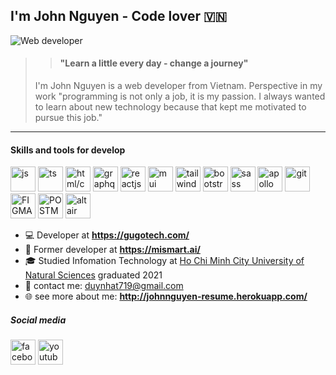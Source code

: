 ## I'm John Nguyen - Code lover 🇻🇳
![Web developer](https://i.pinimg.com/originals/f2/0e/2b/f20e2baf0fcb964c9e2dc030ab66d72c.jpg)

>> #### "Learn a little every day - change a journey"
> I'm John Nguyen is a  web developer from Vietnam. Perspective in my work "programming is not only a job, it is my passion. I always wanted to learn about new technology because that kept me motivated to pursue this job."

----
#### Skills and tools for develop
<p align="left">
 <img src='https://upload.wikimedia.org/wikipedia/commons/6/6a/JavaScript-logo.png' alt='js' height='40'>
 <img src='https://upload.wikimedia.org/wikipedia/commons/thumb/4/4c/Typescript_logo_2020.svg/1024px-Typescript_logo_2020.svg.png' alt='ts' height='40'>
 <img src='https://i0.wp.com/byfeel.info/wp-content/uploads/2015/02/css-html2-e1517475681211.png?fit=400%2C259&ssl=1' alt='html/css' height='40'>
 <img src='https://upload.wikimedia.org/wikipedia/commons/thumb/1/17/GraphQL_Logo.svg/1024px-GraphQL_Logo.svg.png' alt='graphql' height='40'>

 <img src='https://upload.wikimedia.org/wikipedia/commons/thumb/a/a7/React-icon.svg/2300px-React-icon.svg.png' alt='reactjs' height='40'>
 <img src='https://seeklogo.com/images/M/material-ui-logo-5BDCB9BA8F-seeklogo.com.png' alt='mui' height='40'>
 <img src='https://upload.wikimedia.org/wikipedia/commons/thumb/d/d5/Tailwind_CSS_Logo.svg/1200px-Tailwind_CSS_Logo.svg.png' alt='tailwind' height='40'>
 <img src='https://cdn-icons-png.flaticon.com/512/5968/5968672.png' alt='bootstrap' height='40'>
 <img src='https://sass-lang.com/assets/img/logos/logo-b6e1ef6e.svg' alt='sass' height='40'>
 <img src='https://www.npmjs.com/npm-avatar/eyJhbGciOiJIUzI1NiIsInR5cCI6IkpXVCJ9.eyJhdmF0YXJVUkwiOiJodHRwczovL3MuZ3JhdmF0YXIuY29tL2F2YXRhci8wOWE1NmNkNDlhNmM2YjM3OWIyN2NkMjg5YjY2ZjcwZT9zaXplPTQ5NiZkZWZhdWx0PXJldHJvIn0.27pPabBKU3mugpyRKVj0AArg3Ys0vO0jHx5TfbAc214' alt='apollo' height='40'>

 <img src='https://git-scm.com/images/logos/downloads/Git-Icon-1788C.png' alt='git' height='40'>
 <img src='https://cdn-icons-png.flaticon.com/512/5968/5968705.png' alt='FIGMA' height='40'>
 <img src='https://uxwing.com/wp-content/themes/uxwing/download/brands-and-social-media/postman-icon.png' alt='POSTMAN' height='40'>
 <img src='https://dashboard.snapcraft.io/site_media/appmedia/2018/08/logo_G5GFyoN.png' alt='altair' height='40'>
</p>

- :computer: Developer at **https://gugotech.com/**
- :office: Former developer at **https://mismart.ai/**
- :mortar_board: Studied Infomation Technology at [Ho Chi Minh City University of Natural Sciences](https://en.wikipedia.org/wiki/Ho_Chi_Minh_City_University_of_Science) graduated 2021
- :fax: contact me: duynhat719@gmail.com
- :globe_with_meridians: see more about me: **http://johnnguyen-resume.herokuapp.com/**

##### Social media
[<img src='https://upload.wikimedia.org/wikipedia/commons/thumb/0/05/Facebook_Logo_%282019%29.png/768px-Facebook_Logo_%282019%29.png' alt='facebook' height='40'>](https://www.facebook.com/duyNhatDeveloper/)
[<img src='https://amadegraphic.com/wp-content/uploads/2022/01/logo-Youtube-PNG.png' alt='youtube' height='40'>](https://www.youtube.com/channel/UC0ZozIy8rxaSkRFmV5ctaZg)  


 
